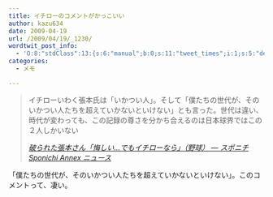 ```yaml
---
title: イチローのコメントがかっこいい
author: kazu634
date: 2009-04-19
url: /2009/04/19/_1230/
wordtwit_post_info:
  - 'O:8:"stdClass":13:{s:6:"manual";b:0;s:11:"tweet_times";i:1;s:5:"delay";i:0;s:7:"enabled";i:1;s:10:"separation";s:2:"60";s:7:"version";s:3:"3.7";s:14:"tweet_template";b:0;s:6:"status";i:2;s:6:"result";a:0:{}s:13:"tweet_counter";i:2;s:13:"tweet_log_ids";a:1:{i:0;i:4565;}s:9:"hash_tags";a:0:{}s:8:"accounts";a:1:{i:0;s:7:"kazu634";}}'
categories:
  - メモ

---
```

<div class="section">
<blockquote title="破られた張本さん「悔しい…でもイチローなら」（野球） -- スポニチ Sponichi Annex ニュース" cite="http://www.sponichi.co.jp/baseball/news/2009/04/18/17.html">
<p>
      イチローいわく張本氏は「いかつい人」。そして「僕たちの世代が、そのいかつい人たちを超えていかないといけない」とも言った。世代は違い、時代が変わっても、この記録の尊さを分かち合えるのは日本球界ではこの２人しかいない
</p>
    
<p>
<cite><a href="http://www.sponichi.co.jp/baseball/news/2009/04/18/17.html" onclick="__gaTracker('send', 'event', 'outbound-article', 'http://www.sponichi.co.jp/baseball/news/2009/04/18/17.html', '破られた張本さん「悔しい…でもイチローなら」（野球） &#8212; スポニチ Sponichi Annex ニュース');" target="_blank">破られた張本さん「悔しい…でもイチローなら」（野球） &#8212; スポニチ Sponichi Annex ニュース</a></cite>
</p>
</blockquote>
  
<p>
    「僕たちの世代が、そのいかつい人たちを超えていかないといけない」。このコメントって、凄い。
</p>
</div>
